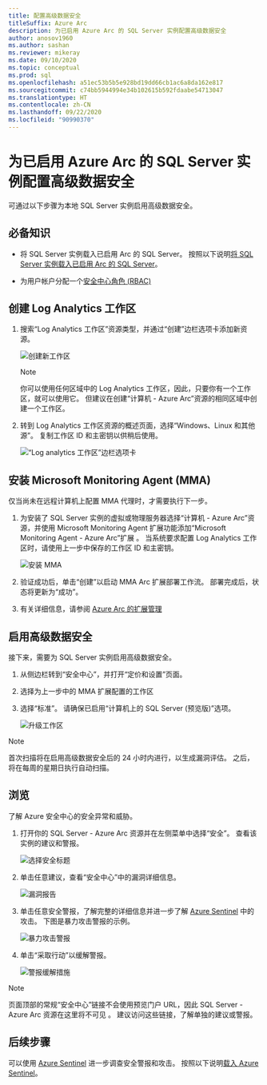 ```yaml
---
title: 配置高级数据安全
titleSuffix: Azure Arc
description: 为已启用 Azure Arc 的 SQL Server 实例配置高级数据安全
author: anosov1960
ms.author: sashan
ms.reviewer: mikeray
ms.date: 09/10/2020
ms.topic: conceptual
ms.prod: sql
ms.openlocfilehash: a51ec53b5b5e928bd19dd66cb1ac6a8da162e817
ms.sourcegitcommit: c74bb5944994e34b102615b592fdaabe54713047
ms.translationtype: HT
ms.contentlocale: zh-CN
ms.lasthandoff: 09/22/2020
ms.locfileid: "90990370"
---
```

# <a name="configure-advanced-data-security-for-azure-arc-enabled-sql-server-instance"></a>为已启用 Azure Arc 的 SQL Server 实例配置高级数据安全

可通过以下步骤为本地 SQL Server 实例启用高级数据安全。

## <a name="prerequisites"></a>必备知识

* 将 SQL Server 实例载入已启用 Arc 的 SQL Server。 按照以下说明[将 SQL Server 实例载入已启用 Arc 的 SQL Server](connect.md)。

* 为用户帐户分配一个[安全中心角色 (RBAC)](/azure/security-center/security-center-permissions)

## <a name="create-a-log-analytics-workspace"></a>创建 Log Analytics 工作区

1. 搜索“Log Analytics 工作区”资源类型，并通过“创建”边栏选项卡添加新资源。

   ![创建新工作区](media/configure-advanced-data-security/create-new-log-analytics-workspace.png)

   > [!NOTE]
   > 你可以使用任何区域中的 Log Analytics 工作区，因此，只要你有一个工作区，就可以使用它。 但建议在创建“计算机 - Azure Arc”资源的相同区域中创建一个工作区。

1. 转到 Log Analytics 工作区资源的概述页面，选择“Windows、Linux 和其他源”。 复制工作区 ID 和主密钥以供稍后使用。

   ![“Log analytics 工作区”边栏选项卡](media/configure-advanced-data-security/log-analytics-workspace-blade.png)

## <a name="install-microsoft-monitoring-agent-mma"></a>安装 Microsoft Monitoring Agent (MMA)

仅当尚未在远程计算机上配置 MMA 代理时，才需要执行下一步。

1. 为安装了 SQL Server 实例的虚拟或物理服务器选择“计算机 - Azure Arc”资源，并使用 Microsoft Monitoring Agent 扩展功能添加“Microsoft Monitoring Agent - Azure Arc”扩展 。 当系统要求配置 Log Analytics 工作区时，请使用上一步中保存的工作区 ID 和主密钥。

   ![安装 MMA](media/configure-advanced-data-security/install-mma-extension.png)

1. 验证成功后，单击“创建”以启动 MMA Arc 扩展部署工作流。 部署完成后，状态将更新为“成功”。

1. 有关详细信息，请参阅 [Azure Arc 的扩展管理](/azure/azure-arc/servers/manage-vm-extensions)

## <a name="enable-advanced-data-security"></a>启用高级数据安全

接下来，需要为 SQL Server 实例启用高级数据安全。

1. 从侧边栏转到“安全中心”，并打开“定价和设置”页面。

1. 选择为上一步中的 MMA 扩展配置的工作区

1. 选择“标准”。 请确保已启用“计算机上的 SQL Server (预览版)”选项。

   ![升级工作区](media/configure-advanced-data-security/upgrade-log-analytics-workspace.png)

 > [!NOTE]
   > 首次扫描将在启用高级数据安全后的 24 小时内进行，以生成漏洞评估。 之后，将在每周的星期日执行自动扫描。

## <a name="explore"></a>浏览

了解 Azure 安全中心的安全异常和威胁。

1. 打开你的 SQL Server - Azure Arc 资源并在左侧菜单中选择“安全”。 查看该实例的建议和警报。

   ![选择安全标题](media/configure-advanced-data-security/security-heading-sql-server-arc.png)

1. 单击任意建议，查看“安全中心”中的漏洞详细信息。

   ![漏洞报告](media/configure-advanced-data-security/vulnerabilities-report.png)

1. 单击任意安全警报，了解完整的详细信息并进一步了解 [Azure Sentinel](https://docs.microsoft.com/azure/sentinel/overview) 中的攻击。 下图是暴力攻击警报的示例。

   ![暴力攻击警报](media/configure-advanced-data-security/brute-force-alert.png)

1. 单击“采取行动”以缓解警报。

   ![警报缓解措施](media/configure-advanced-data-security/brute-force-alert-mitigation.png)

> [!NOTE]
> 页面顶部的常规“安全中心”链接不会使用预览门户 URL，因此 SQL Server - Azure Arc 资源在这里将不可见 。 建议访问这些链接，了解单独的建议或警报。

## <a name="next-steps"></a>后续步骤

可以使用 [Azure Sentinel](/azure/sentinel/overview) 进一步调查安全警报和攻击。 按照以下说明[载入 Azure Sentinel](/azure/sentinel/connect-data-sources)。
